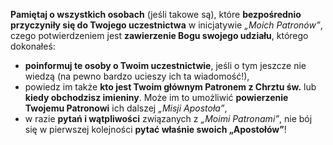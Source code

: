 **Pamiętaj o wszystkich osobach** (jeśli takowe są), które **bezpośrednio przyczyniły się do Twojego uczestnictwa** w inicjatywie _„Moich Patronów”_, czego potwierdzeniem jest **zawierzenie Bogu swojego udziału**, którego dokonałeś:
- **poinformuj te osoby o Twoim uczestnictwie**, jeśli o tym jeszcze nie wiedzą (na pewno bardzo ucieszy ich ta wiadomość!),
- powiedz im także **kto jest Twoim głównym Patronem z Chrztu św.** lub **kiedy obchodzisz imieniny**. Może im to umożliwić **powierzenie Twojemu Patronowi** ich dalszej _„Misji Apostoła”_,
- w razie **pytań i wątpliwości** związanych z _„Moimi Patronami”_, nie bój się w pierwszej kolejności **pytać właśnie swoich „Apostołów”**!
